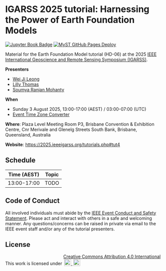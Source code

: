 # IGARSS 2025 tutorial: Harnessing the Power of Earth Foundation Models

[![Jupyter Book Badge](https://jupyterbook.org/badge.svg)](https://www.developmentseed.org/igarss25tutorial)
[![MyST GitHub Pages Deploy](https://github.com/developmentseed/igarss25tutorial/actions/workflows/deploy.yml/badge.svg)](https://github.com/developmentseed/igarss25tutorial/actions/workflows/deploy.yml)

Material for the Earth Foundation Model tutorial (HD-06) at the 2025
[IEEE International Geoscience and Remote Sensing Symposium (IGARSS)](https://2025.ieeeigarss.org).

**Presenters**

- [Wei Ji Leong](https://github.com/weiji14)
- [Lilly Thomas](https://github.com/lillythomas)
- [Soumya Ranjan Mohanty](https://github.com/srmsoumya)

**When**

- Sunday 3 August 2025, 13:00-17:00 (AEST) / 03:00-07:00 (UTC)
- [Event Time Zone Converter](https://www.timeanddate.com/worldclock/fixedtime.html?msg=IGARSS+2025+tutorial%3A+Harnessing+the+Power+of+Earth+Foundation+Models&iso=20250803T13&p1=47&ah=4)

**Where**: Plaza Level Meeting Room P3, Brisbane Convention & Exhibition Centre, Cnr Merivale and Glenelg Streets
South Bank, Brisbane, Queensland, Australia

**Website**: https://2025.ieeeigarss.org/tutorials.php#tut4

## Schedule

| Time (AEST) |                                          Topic                                           |
| :---------: | :--------------------------------------------------------------------------------------: |
| 13:00-17:00 |                                           TODO                                           |

## Code of Conduct

All involved individuals must abide by the
[IEEE Event Conduct and Safety Statement](https://www.ieee.org/conferences/event-terms-and-conditions#event-conduct-and-safety).
Please act and interact with others in a safe and welcoming manner.
Any questions/concerns can be raised in private via email to the IEEE event staff
and/or any of the tutorial presenters.

## License

<p xmlns:cc="http://creativecommons.org/ns#" >This work is licensed under
  <a href="https://creativecommons.org/licenses/by/4.0" target="_blank" rel="license noopener noreferrer" style="display:inline-block;">
    Creative Commons Attribution 4.0 International<br>
    <img style="height:22px!important;margin-left:3px;vertical-align:text-bottom;" src="https://mirrors.creativecommons.org/presskit/icons/cc.svg" alt="">
    <img style="height:22px!important;margin-left:3px;vertical-align:text-bottom;" src="https://mirrors.creativecommons.org/presskit/icons/by.svg" alt="">
  </a>
</p>
